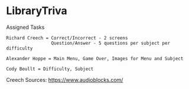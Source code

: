 # LibraryTriva
Assigned Tasks
    
    Richard Creech = Correct/Incorrect - 2 screens
                     Question/Answer - 5 questions per subject per difficulty
    
    Alexander Hoppe = Main Menu, Game Over, Images for Menu and Subject
    
    Cody Boullt = Difficulty, Subject

Creech Sources:
   https://www.audioblocks.com/
